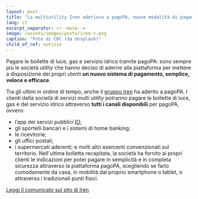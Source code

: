 ```yaml
---
layout: post
title: "La multiutility Iren aderisce a pagoPA, nuove modalità di pagamento per gli utenti"
lang: it
excerpt_separator: <!--more-->
image: /assets/images/posts/iren-t.png
caption: "Foto di CDC (da Unsplash)"
child_of_ref: notizie
---
```


Pagare le bollette di luce, gas e servizio idrico tramite pagoPA: sono sempre più le società utility che hanno deciso di aderire  alla piattaforma per mettere a disposizione dei propri utenti **un nuovo sistema di pagamento, semplice, veloce e efficace**. 

<!--more-->

Tra gli ultimi in ordine di tempo, anche il [gruppo Iren](https://www.gruppoiren.it/) ha aderito a pagoPA. I clienti della società di servizi _multi utility_ potranno pagare le bollette di luce, gas e del servizio idrico attraverso **tutti i canali disponibili** per pagoPA, ovvero: 
- l’app dei servizi pubblici [IO](http://io.italia.it);
- gli sportelli bancari e i sistemi di home banking;
- le ricevitorie;
- gli uffici postali;
- i supermercati aderenti;
e molti altri esercenti convenzionati sul territorio. 
Nell'ultima bolletta recapitata, la società ha fornito ai propri clienti le indicazioni per poter pagare in semplicità e in completa sicurezza attraverso la piattaforma pagoPA, scegliendo se farlo comodamente da casa, in mobilità dal proprio smartphone o tablet, o attraverso i tradizionali punti fisici.

[Leggi il comunicato sul sito di Iren](https://www.gruppoiren.it/it/media/comunicati-stampa/2023/PagoPA-Iren-aderisce-alla-piattaforma-grazie-alla-tecnologia-di-Nexi.html)
